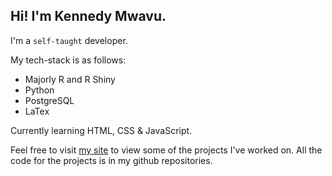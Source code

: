 ## Hi! I'm Kennedy Mwavu.

I'm a `self-taught` developer.

My tech-stack is as follows:
- Majorly R and R Shiny
- Python
- PostgreSQL
- LaTex

Currently learning HTML, CSS & JavaScript.

Feel free to visit [my site](mwavu.com) to view some of the projects I've worked on. All the code for the projects is in my github repositories.
